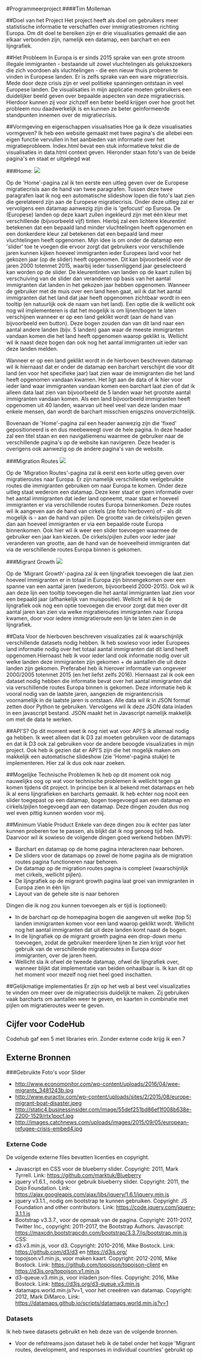 #Programmeerproject
####Tim Molleman

##Doel van het Project
Het project heeft als doel om gebruikers meer statistische informatie te verschaffen over immigratiestromen richting Europa. Om dit doel te bereiken zijn er drie visualisaties gemaakt die aan elkaar verbonden zijn, namelijk een datamap, een barchart en een lijngrafiek.

##Het Probleem
In Europa is er sinds 2015 sprake van een grote stroom illegale immigranten - bestaande uit zowel vluchtelingen als gelukszoekers die zich voordoen als vluchtelingen - die een nieuw thuis proberen te vinden in Europese landen. Er is zelfs sprake van een ware migratiecrisis. Mede door deze crisis zijn er veel politieke spanningen ontstaan in veel Europese landen.
De visualisaties in mijn applicatie moeten gebruikers een duidelijker beeld geven over bepaalde aspecten van deze migratiecrisis. Hierdoor kunnen zij voor zichzelf een beter beeld krijgen over hoe groot het probleem nou daadwerkelijk is en kunnen ze beter geïnformeerde standpunten innemen over de migratiecrisis.

##Vormgeving en eigenschappen visualisaties
Hoe ga ik deze visualisaties vormgeven? Ik heb een website gemaakt met twee pagina's die allebei een eigen functie vervullen in het aanbieden van informatie over het migratieprobleem. Index.html bevat een stuk informatieve tekst die de visualisaties in data.html context geven. Hieronder staan foto's van de beide pagina's en staat er uitgelegd wat 

###Home:
![](doc/home.jpg)

Op de 'Home'-pagina zal ik ten eerste een uitleg geven over de Europese migratiecrisis aan de hand van twee paragrafen. Tussen deze twee paragrafen laat ik nog een automatische slideshow lopen die foto's laat zien die gerelateerd zijn aan de Europese migratiecrisis. Onder deze uitleg zal er vervolgens een datamap aanwezig zijn die is 'gefocust' op Europa. De (Europese) landen op deze kaart zullen ingekleurd zijn met één kleur met verschillende (bijvoorbeeld vijf) tinten. Hierbij zal een lichtere kleurentint betekenen dat een bepaald land minder vluchtelingen heeft opgenomen en een donkerdere kleur zal betekenen dat een bepaald land meer vluchtelingen heeft opgenomen. Mijn idee is om onder de datamap een 'slider' toe te voegen die ervoor zorgt dat gebruikers voor verschillende jaren kunnen kijken hoeveel immigranten ieder Europees land voor het gekozen jaar (op de slider) heeft opgenomen. Dit kan bijvoorbeeld voor de jaren 2000 totenmet 2015, waarbij ieder tussenliggend jaar geselecteerd kan worden op de slider. De kleurentinten van landen op de kaart zullen bij verschuiving van de slider dan veranderen op basis van het aantal immigranten dat landen in het gekozen jaar hebben opgenomen. Wanneer de gebruiker met de muis over een land heen gaat, wil ik dat het aantal immigranten dat het land dat jaar heeft opgenomen zichtbaar wordt in een tooltip (en natuurlijk ook de naam van het land). 
Een optie die ik wellicht ook nog wil implementeren is dat het mogelijk is om lijnen/bogen te laten verschijnen wanneer er op een land geklikt wordt (aan de hand van bijvoorbeeld een button). Deze bogen zouden dan van dit land naar een aantal andere landen (bijv. 5 landen) gaan waar de meeste immigranten vandaan komen die het land heeft opgenomen waarop geklikt is. Wellicht wil ik naast deze bogen dan ook nog het aantal immigranten uit ieder van deze landen melden.

Wanneer er op een land geklikt wordt in de hierboven beschreven datamap wil ik hiernaast dat er onder de datamap een barchart verschijnt die voor dit land (en voor het specifieke jaar) laat zien waar de immigranten die het land heeft opgenomen vandaan kwamen. Het ligt aan de data of ik hier voor ieder land waar immigranten vandaan komen een barchart laat zien of dat ik alleen data laat zien van bijvoorbeeld de 5 landen waar het grootste aantal immigranten vandaan komen. Als een land bijvoorbeeld immigranten heeft opgenomen uit 40 landen, waarvan uit heel veel van deze landen maar enkele mensen, dan wordt de barchart misschien enigszins onoverzichtelijk.

Bovenaan de 'Home'-pagina zal een header aanwezig zijn die 'fixed' gepositioneerd is en dus meebeweegt over de hele pagina. In deze header zal een titel staan en een navigatiemenu waarmee de gebruiker naar de verschillende pagina's op de website kan navigeren. Deze header is overigens ook aanwezig op de andere pagina's van de website.

###Migration Routes
![](doc/routes.jpg)

Op de 'Migration Routes'-pagina zal ik eerst een korte uitleg geven over migratieroutes naar Europa. Er zijn namelijk verschillende veelgebruikte routes die immigranten gebruiken om naar Europa te komen. Onder deze uitleg staat wederom een datamap. Deze keer staat er geen informatie over het aantal immigranten dat ieder land opneemt, maar staat er hoeveel immigranten er via verschillende routes Europa binnenkomen. Deze routes wil ik aangeven aan de hand van cirkels (zie foto hierboven) of - als dit mogelijk is - aan de hand van pijlen. De grootte van de cirkels/pijlen geven dan aan hoeveel immigranten er via een bepaalde route Europa binnenkomen. Ook hier wil ik weer een slider toevoegen waarmee de gebruiker een jaar kan kiezen. De cirkels/pijlen zullen voor ieder jaar veranderen van grootte, aan de hand van de hoeveelheid immigranten dat via de verschillende routes Europa binnen is gekomen.

###Migrant Growth
![](doc/growth.jpg)

Op de 'Migrant Growth'-pagina zal ik een lijngrafiek toevoegen die laat zien hoeveel immigranten er in totaal in Europa zijn binnengekomen over een spanne van een aantal jaren (wederom, bijvoorbeeld 2000-2015). Ook wil ik aan deze lijn een tooltip toevoegen die het aantal immigranten laat zien voor een bepaald jaar (afhankelijk van muispositie). Wellicht wil ik bij de lijngrafiek ook nog een optie toevoegen die ervoor zorgt dat men over dit aantal jaren kan zien via welke migratieroutes immigranten naar Europa kwamen, door voor iedere immigratieroute een lijn te laten zien in de lijngrafiek.

##Data
Voor de hierboven beschreven visualizaties zal ik waarschijnlijk verschillende datasets nodig hebben. Ik heb sowieso voor ieder Europees land informatie nodig over het totaal aantal immigranten dat dit land heeft opgenomen.Hiernaast heb ik voor ieder land ook informatie nodig over uit welke landen deze immigranten zijn gekomen + de aantallen die uit deze landen zijn gekomen. Preferabel heb ik hierover informatie van ongeveer 2000/2005 totenmet 2015 (en het liefst zelfs 2016). Hiernaast zal ik ook een dataset nodig hebben die informatie bevat over het aantal immigranten dat via verschillende routes Europa binnen is gekomen. Deze informatie heb ik vooral nodig van de laatste jaren, aangezien de migrantencrisis voornamelijk in de laatste jaren is ontstaan. Alle data wil ik in JSON format zetten door Python te gebruiken. Vervolgens wil ik deze JSON data inladen in een javascript bestand. JSON maakt het in Javascript namelijk makkelijk om met de data te werken.

##API'S?
Op dit moment weet ik nog niet wat voor API'S ik allemaal nodig ga hebben. Ik weet alleen dat ik D3 zal moeten gebruiken voor de datamaps en dat ik D3 ook zal gebruiken voor de andere beoogde visualizaties in mijn project. Ook heb ik gezien dat er API'S zijn die het mogelijk maken om makkelijk een automatische slideshow (zie 'Home'-pagina stukje) te implementeren. Hier zal ik dus ook naar zoeken. 

##Mogelijke Technische Problemen
Ik heb op dit moment ook nog nauwelijks oog op wat voor technische problemen ik wellicht tegen ga komen tijdens dit project. In principe ben ik al bekend met datamaps en heb ik al eens lijngrafieken en barcharts gemaakt. Ik heb echter nog nooit een slider toegepast op een datamap, bogen toegevoegd aan een datamap en cirkels/pijlen toegevoegd aan een datamap. Deze dingen zouden dus nog wel even pittig kunnen worden voor mij.

##Minimum Viable Product
Enkele van deze dingen zou ik echter pas later kunnen proberen toe te passen, als blijkt dat ik nog genoeg tijd heb. 
Daarvoor wil ik sowieso de volgende dingen goed werkend hebben (MVP):
- Barchart en datamap op de home pagina interacteren naar behoren.
- De sliders voor de datamaps op zowel de home pagina als de migration routes pagina functioneren naar behoren.
- De datamap op de migration routes pagina is compleet (waarschijnlijk met cirkels, wellicht pijlen).
- De lijngrafiek op de migrant growth pagina laat groei van immigranten in Europa zien in één lijn
- Layout van de gehele site is naar behoren

Dingen die ik nog zou kunnen toevoegen als er tijd is (optioneel):
- In de barchart op de homepagina bogen die aangeven uit welke (top 5) landen immigranten komen voor een land waarop geklikt wordt. Wellicht nog het aantal immigranten dat uit deze landen komt naast de bogen.
- In de lijngrafiek op de migrant growth pagina een drop-down menu toevoegen, zodat de gebruiker meerdere lijnen te zien krijgt voor het gebruik van de verschillende migratieroutes in Europa door immigranten, over de jaren heen.
- Wellicht sla ik ofwel de tweede datamap, ofwel de lijngrafiek over, wanneer blijkt dat implementatie van beiden onhaalbaar is. Ik kan dit op het moment voor mezelf nog niet heel goed inschatten.

##Gelijkmatige implementaties
Er zijn op het web al best veel visualizaties te vinden om meer over de migratiecrisis duidelijk te maken. Zij gebruiken vaak barcharts om aantallen weer te geven, en kaarten in combinatie met pijlen om migratieroutes weer te geven.

## Cijfer voor CodeHub
Codehub gaf een 5 met libraries erin. Zonder externe code krijg ik een 7

## Externe Bronnen 
###Gebruikte Foto's voor Slider
* http://www.economonitor.com/wp-content/uploads/2016/04/wee-migrants_3481243b.jpg
* http://www.euractiv.com/wp-content/uploads/sites/2/2015/08/europe-migrant-boat-disaster.jpeg
* http://static4.businessinsider.com/image/55def251bd86ef1f008b638e-2200-1529/rtx1pocf.jpg
* http://images.catchnews.com/uploads/images/2015/09/05/european-refugee-crisis-embed4.jpg

### Externe Code
De volgende externe files bevatten licenties en copyright.
* Javascript en CSS voor de blueberry slider. Copyright: 2011, Mark Tyrrell. Link: https://github.com/marktuk/Blueberry
* jquery v1.6.1., nodig voor gebruik blueberry slider. Copyright: 2011, the Dojo Foundation. Link: https://ajax.googleapis.com/ajax/libs/jquery/1.6.1/jquery.min.js
* jquery v3.1.1., nodig om bootstrap te kunnen gebruiken. Copyright: JS Foundation and other contributors. Link: https://code.jquery.com/jquery-3.1.1.js
* Bootstrap v3.3.7., voor de opmaak van de pagina. Copyright: 2011-2017, Twitter Inc., copyright: 2011-2017, the Bootstrap Authors. 
Javascript: https://maxcdn.bootstrapcdn.com/bootstrap/3.3.7/js/bootstrap.min.js
CSS: 
* d3.v3.min.js, voor d3. Copyright: 2010-2016, Mike Bostock. Link: https://github.com/d3/d3 en https://d3js.org/
* topojson.v1.min.js, voor maken kaart. Copyright: 2012-2016, Mike Bostock. Link: https://github.com/topojson/topojson-client en https://d3js.org/topojson.v1.min.js
* d3-queue.v3.min.js, voor inladen json-files. Copyright: 2016, Mike Bostock. Link: https://d3js.org/d3-queue.v3.min.js
* datamaps.world.min.js?v=1, voor het creeëren van datamap. Copyright: 2012, Mark DiMarco. Link: https://datamaps.github.io/scripts/datamaps.world.min.js?v=1

### Datasets
Ik heb twee datasets gebruikt en heb deze van de volgende bronnen.
* Voor de refstreams.json dataset heb ik de tabel onder het kopje 'Migrant routes, development, and responses in individual countries' gebruikt op 

